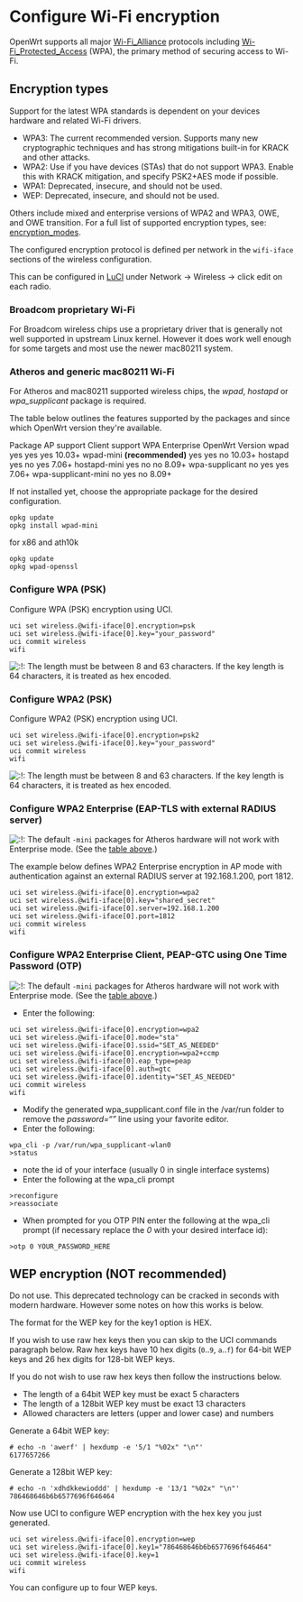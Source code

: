 # Configure Wi-Fi encryption

OpenWrt supports all major [Wi-Fi\_Alliance](https://en.wikipedia.org/wiki/Wi-Fi_Alliance "https://en.wikipedia.org/wiki/Wi-Fi_Alliance") protocols including [Wi-Fi\_Protected\_Access](https://en.wikipedia.org/wiki/Wi-Fi_Protected_Access "https://en.wikipedia.org/wiki/Wi-Fi_Protected_Access") (WPA), the primary method of securing access to Wi-Fi.

## Encryption types

Support for the latest WPA standards is dependent on your devices hardware and related Wi-Fi drivers.

- WPA3: The current recommended version. Supports many new cryptographic techniques and has strong mitigations built-in for KRACK and other attacks.
- WPA2: Use if you have devices (STAs) that do not support WPA3. Enable this with KRACK mitigation, and specify PSK2+AES mode if possible.
- WPA1: Deprecated, insecure, and should not be used.
- WEP: Deprecated, insecure, and should not be used.

Others include mixed and enterprise versions of WPA2 and WPA3, OWE, and OWE transition. For a full list of supported encryption types, see: [encryption\_modes](/docs/guide-user/network/wifi/basic#encryption_modes "docs:guide-user:network:wifi:basic").

The configured encryption protocol is defined per network in the `wifi-iface` sections of the wireless configuration.

This can be configured in [LuCI](/doc/howto/luci "doc:howto:luci") under Network → Wireless → click edit on each radio.

### Broadcom proprietary Wi-Fi

For Broadcom wireless chips use a proprietary driver that is generally not well supported in upstream Linux kernel. However it does work well enough for some targets and most use the newer mac80211 system.

### Atheros and generic mac80211 Wi-Fi

For Atheros and mac80211 supported wireless chips, the *wpad*, *hostapd* or *wpa\_supplicant* package is required.

The table below outlines the features supported by the packages and since which OpenWrt version they're available.

Package AP support Client support WPA Enterprise OpenWrt Version wpad yes yes yes 10.03+ wpad-mini **(recommended)** yes yes no 10.03+ hostapd yes no yes 7.06+ hostapd-mini yes no no 8.09+ wpa-supplicant no yes yes 7.06+ wpa-supplicant-mini no yes no 8.09+

If not installed yet, choose the appropriate package for the desired configuration.

```
opkg update
opkg install wpad-mini
```

for x86 and ath10k

```
opkg update
opkg wpad-openssl
```

### Configure WPA (PSK)

Configure WPA (PSK) encryption using UCI.

```
uci set wireless.@wifi-iface[0].encryption=psk
uci set wireless.@wifi-iface[0].key="your_password"
uci commit wireless
wifi
```

![:!:](/lib/images/smileys/exclaim.svg) The length must be between 8 and 63 characters. If the key length is 64 characters, it is treated as hex encoded.

### Configure WPA2 (PSK)

Configure WPA2 (PSK) encryption using UCI.

```
uci set wireless.@wifi-iface[0].encryption=psk2
uci set wireless.@wifi-iface[0].key="your_password"
uci commit wireless
wifi
```

![:!:](/lib/images/smileys/exclaim.svg) The length must be between 8 and 63 characters. If the key length is 64 characters, it is treated as hex encoded.

### Configure WPA2 Enterprise (EAP-TLS with external RADIUS server)

![:!:](/lib/images/smileys/exclaim.svg) The default `-mini` packages for Atheros hardware will not work with Enterprise mode. (See the [table above](#atherosandgenericmac80211wifi "docs:guide-user:network:wifi:encryption ↵").)

The example below defines WPA2 Enterprise encryption in AP mode with authentication against an external RADIUS server at 192.168.1.200, port 1812.

```
uci set wireless.@wifi-iface[0].encryption=wpa2
uci set wireless.@wifi-iface[0].key="shared_secret"
uci set wireless.@wifi-iface[0].server=192.168.1.200
uci set wireless.@wifi-iface[0].port=1812
uci commit wireless
wifi
```

### Configure WPA2 Enterprise Client, PEAP-GTC using One Time Password (OTP)

![:!:](/lib/images/smileys/exclaim.svg) The default `-mini` packages for Atheros hardware will not work with Enterprise mode. (See the [table above](#atherosandgenericmac80211wifi "docs:guide-user:network:wifi:encryption ↵").)

- Enter the following:

```
uci set wireless.@wifi-iface[0].encryption=wpa2
uci set wireless.@wifi-iface[0].mode="sta"
uci set wireless.@wifi-iface[0].ssid="SET_AS_NEEDED"
uci set wireless.@wifi-iface[0].encryption=wpa2+ccmp
uci set wireless.@wifi-iface[0].eap_type=peap
uci set wireless.@wifi-iface[0].auth=gtc
uci set wireless.@wifi-iface[0].identity="SET_AS_NEEDED"
uci commit wireless
wifi
```

- Modify the generated wpa\_supplicant.conf file in the /var/run folder to remove the *password=“”* line using your favorite editor.
- Enter the following:

```
wpa_cli -p /var/run/wpa_supplicant-wlan0
>status
```

- note the id of your interface (usually 0 in single interface systems)
- Enter the following at the wpa\_cli prompt

```
>reconfigure
>reassociate
```

- When prompted for you OTP PIN enter the following at the wpa\_cli prompt (if necessary replace the *0* with your desired interface id):

```
>otp 0 YOUR_PASSWORD_HERE
```

## WEP encryption (NOT recommended)

Do not use. This deprecated technology can be cracked in seconds with modern hardware. However some notes on how this works is below.

The format for the WEP key for the key1 option is HEX.

If you wish to use raw hex keys then you can skip to the UCI commands paragraph below. Raw hex keys have 10 hex digits (`0`..`9`, `a`..`f`) for 64-bit WEP keys and 26 hex digits for 128-bit WEP keys.

If you do not wish to use raw hex keys then follow the instructions below.

- The length of a 64bit WEP key must be exact 5 characters
- The length of a 128bit WEP key must be exact 13 characters
- Allowed characters are letters (upper and lower case) and numbers

Generate a 64bit WEP key:

```
# echo -n 'awerf' | hexdump -e '5/1 "%02x" "\n"'
6177657266
```

Generate a 128bit WEP key:

```
# echo -n 'xdhdkkewioddd' | hexdump -e '13/1 "%02x" "\n"'
786468646b6b6577696f646464
```

Now use UCI to configure WEP encryption with the hex key you just generated.

```
uci set wireless.@wifi-iface[0].encryption=wep
uci set wireless.@wifi-iface[0].key1="786468646b6b6577696f646464"
uci set wireless.@wifi-iface[0].key=1
uci commit wireless
wifi
```

You can configure up to four WEP keys.
